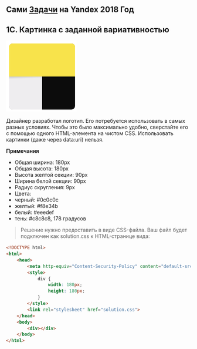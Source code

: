 ## Сами [Задачи](https://contest.yandex.ru/hiring/contest/10824/enter/) на Yandex 2018 Год

## 1C. Картинка с заданной вариативностью

![](/2018_front/1C/statement-image.png)

Дизайнер разработал логотип. Его потребуется использовать в самых разных условиях. Чтобы это было максимально удобно, сверстайте его с помощью одного HTML-элемента на чистом CSS.
Использовать картинки (даже через data:uri) нельзя.

**Примечания**

- Общая ширина: 180px
- Общая высота: 180px
- Высота желтой секции: 90px
- Ширина белой секции: 90px
- Радиус скругления: 9px
- Цвета:
- черный: #0c0c0c
- желтый: #f8e34b
- белый: #eeedef
- тень: #c8c8c8, 178 градусов

>Решение нужно предоставить в виде CSS-файла.
Ваш файл будет подключен как solution.css к HTML-странице вида:

```html
<!DOCTYPE html>  
<html>  
    <head>  
        <meta http-equiv="Content-Security-Policy" content="default-src ’self’; style-src ’unsafe-inline’ ’self’"/>  
        <style>  
            div {  
                width: 180px;  
                height: 180px;  
            }  
        </style>  
        <link rel="stylesheet" href="solution.css">  
    </head>  
    <body>  
        <div></div>  
    </body>  
</html>
```